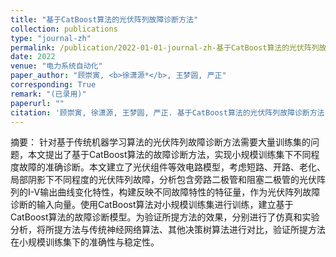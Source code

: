```yaml
---
title: "基于CatBoost算法的光伏阵列故障诊断方法"
collection: publications
type: "journal-zh"
permalink: /publication/2022-01-01-journal-zh-基于CatBoost算法的光伏阵列故障诊断方法
date: 2022
venue: "电力系统自动化"
paper_author: "顾崇寅, <b>徐潇源*</b>, 王梦圆, 严正"
corresponding: True
remark: "(已录用)"
paperurl: ""
citation: '顾崇寅, 徐潇源, 王梦圆, 严正. 基于CatBoost算法的光伏阵列故障诊断方法[J]. 电力系统自动化, 2022.'
---
```


摘要：
针对基于传统机器学习算法的光伏阵列故障诊断方法需要大量训练集的问题，本文提出了基于CatBoost算法的故障诊断方法，实现小规模训练集下不同程度故障的准确诊断。本文建立了光伏组件等效电路模型，考虑短路、开路、老化、局部阴影下不同程度的光伏阵列故障，分析包含旁路二极管和阻塞二极管的光伏阵列的I-V输出曲线变化特性，构建反映不同故障特性的特征量，作为光伏阵列故障诊断的输入向量。使用CatBoost算法对小规模训练集进行训练，建立基于CatBoost算法的故障诊断模型。为验证所提方法的效果，分别进行了仿真和实验分析，将所提方法与传统神经网络算法、其他决策树算法进行对比，验证所提方法在小规模训练集下的准确性与稳定性。